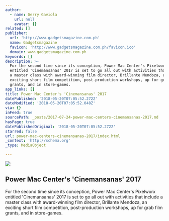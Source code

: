 ```yaml
---
author:
  - name: Gerry Gaviola
    url: null
    avatar: {}
related: []
publisher:
  url: 'http://www.gadgetsmagazine.com.ph'
  name: Gadgetsmagazine
  favicon: 'http://www.gadgetsmagazine.com.ph/favicon.ico'
  domain: www.gadgetsmagazine.com.ph
keywords: []
description: >-
  For the second time since its conception, Power Mac Center's Pixelworx
  entitled 'Cinemansanas' 2017 is set to go all out with activities that include
  a master class with award-winning film director, Brillante Mendoza, an
  exciting short film competition, post-production workshops, up for grab film
  grants, and in store-games.
app_links: []
title: Power Mac Center's 'Cinemansanas' 2017
datePublished: '2018-05-20T07:05:52.272Z'
dateModified: '2018-05-20T07:05:52.048Z'
via: {}
inFeed: true
sourcePath: _posts/2017-07-24-power-mac-centers-cinemansanas-2017.md
hasPage: true
datePublishedOriginal: '2018-05-20T07:05:52.272Z'
starred: false
url: power-mac-centers-cinemansanas-2017/index.html
_context: 'http://schema.org'
_type: MediaObject

---
```

<article style=""><img src="https://imgflo.herokuapp.com/graph/2b2431f8e7ba7b0/dadecdbebaeac9b6003ca4ba5a9f2ac0/croprotate.png?cropheight=1754&amp;cropwidth=1073&amp;degrees=0&amp;input=http%3A%2F%2Fwww.gadgetsmagazine.com.ph%2Fwp-content%2Fuploads%2F2017%2F07%2Fcinemansanas-a4-posters2.png&amp;x=86&amp;y=0" /><h1>Power Mac Center's 'Cinemansanas' 2017</h1><p>For the second time since its conception, Power Mac Center's Pixelworx entitled 'Cinemansanas' 2017 is set to go all out with activities that include a master class with award-winning film director, Brillante Mendoza, an exciting short film competition, post-production workshops, up for grab film grants, and in store-games.</p></article>
